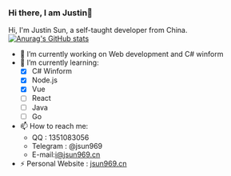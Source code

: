 ### Hi there, I am Justin👋
Hi, I'm Justin Sun, a self-taught developer from China.  
[![Anurag's GitHub stats](https://github-readme-stats.vercel.app/api?username=jsun969)](https://github.com/anuraghazra/github-readme-stats)  
- 🔭 I’m currently working on Web development and C# winform
- 🌱 I’m currently learning:
  - [x] C# Winform
  - [x] Node.js
  - [x] Vue
  - [ ] React
  - [ ] Java
  - [ ] Go
- 📫 How to reach me:
  - QQ : 1351083056
  - Telegram : @jsun969
  - E-mail:i@jsun969.cn
- ⚡ Personal Website : [jsun969.cn](https://jsun969.cn)  

<!--
**jsun969/jsun969** is a ✨ _special_ ✨ repository because its `README.md` (this file) appears on your GitHub profile.

Here are some ideas to get you started:

- 🔭 I’m currently working on ...
- 🌱 I’m currently learning ...
- 👯 I’m looking to collaborate on ...
- 🤔 I’m looking for help with ...
- 💬 Ask me about ...
- 📫 How to reach me: ...
- 😄 Pronouns: ...
- ⚡ Fun fact: ...
-->
